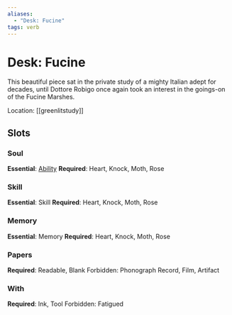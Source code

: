 ```yaml
---
aliases:
  - "Desk: Fucine"
tags: verb
---
```

# Desk: Fucine
This beautiful piece sat in the private study of a mighty Italian adept for decades, until Dottore Robigo once again took an interest in the goings-on of the Fucine Marshes.

Location: [[greenlitstudy]]
## Slots
### Soul
**Essential**: [Ability](https://uadaf.theevilroot.xyz/rowenarium/element/ability)
**Required**: Heart, Knock, Moth, Rose
### Skill
**Essential**: Skill
**Required**: Heart, Knock, Moth, Rose
### Memory
**Essential**: Memory
**Required**: Heart, Knock, Moth, Rose
### Papers
**Required**: Readable, Blank
Forbidden: Phonograph Record, Film, Artifact
### With
**Required**: Ink, Tool
Forbidden: Fatigued

